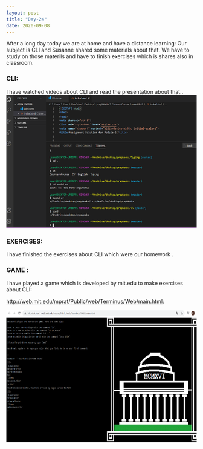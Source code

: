 ```yaml
---
layout: post
title: "Day-24"
date: 2020-09-08
---
```

After a long day today we are at home and have a distance learning:
Our subject is CLI and Susanne shared some materials about that. We have to study on those materils and have to finish exercises which is shares also in classroom.

<h3> CLI: </h3>
I have watched videos about CLI and read the presentation about that..
<img src="/Images/CLI2.png" alt="day22CLI" height="350">

<h3> EXERCISES: </h3>

I have finished the exercises about CLI which were our homework .


<h3> GAME : </h3>

I have played a game which is developed by mit.edu to make exercises about CLI:

http://web.mit.edu/mprat/Public/web/Terminus/Web/main.html:

<img src="/Images/CliGame2.png" alt="day24Game" height="350">
